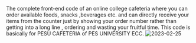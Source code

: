 The complete front-end code of an online college cafeteria where you can order available foods, snacks ,beverages etc. and can directly receive your items from the counter just by showing your order number rather than getting into a long line , ordering  and wasting your fruitful time. This code is basically for PESU CAFETERIA of PES UNIVERSITY ECC.
![2023-02-25](https://user-images.githubusercontent.com/92522855/221357972-c37d2aee-e91f-41c6-a528-37f63fb67e91.png)
